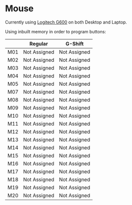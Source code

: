 # Mouse

Currently using [Logitech G600](https://www.logitechg.com/en-ca/products/gaming-mice/g600-mmo-gaming-mouse.html) on both Desktop and Laptop.

Using inbuilt memory in order to program buttons:

|  |   Regular   |   G-Shift  |
|--|-------------|------------|
|M01|Not Assigned|Not Assigned|
|M02|Not Assigned|Not Assigned|
|M03|Not Assigned|Not Assigned|
|M04|Not Assigned|Not Assigned|
|M05|Not Assigned|Not Assigned|
|M07|Not Assigned|Not Assigned|
|M08|Not Assigned|Not Assigned|
|M09|Not Assigned|Not Assigned|
|M10|Not Assigned|Not Assigned|
|M11|Not Assigned|Not Assigned|
|M12|Not Assigned|Not Assigned|
|M13|Not Assigned|Not Assigned|
|M14|Not Assigned|Not Assigned|
|M15|Not Assigned|Not Assigned|
|M16|Not Assigned|Not Assigned|
|M17|Not Assigned|Not Assigned|
|M18|Not Assigned|Not Assigned|
|M19|Not Assigned|Not Assigned|
|M20|Not Assigned|Not Assigned|
